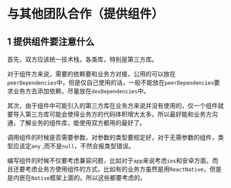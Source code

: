 # 与其他团队合作（提供组件）

## 1 提供组件要注意什么

首先，双方应该统一技术栈，各类库，特别是第三方库。

对于组件方来说，需要的依赖要和业务方对接，公用的可以放在`peerDependencies`中，但是仅自己使用的话，一般不能放在`peerDependencies`要求业务方去添加依赖，尽量放在`devDependencies`中。

其次，由于组件中可能引入的第三方库在业务方来说并没有使用的，仅一个组件就要导入第三方库可能会使得业务方的代码体积增大太多。所以最好能和业务方沟通，了解业务的组件库，能使用双方都用的最好了。

调用组件的时候是否需要参数，对参数的类型要规定好，对于无需参数的组件，类型应该定`any` ,而不是`null`，不然会报类型错误。

编写组件的时候不仅要考虑兼容问题，比如对于`app`来说考虑`ios`和安卓方面，而且还要考虑业务方使用组件的方式，比如有的业务方虽然是用`ReactNative`，但是是内嵌在`Native`框架上面的。所以这些都要考虑的。
